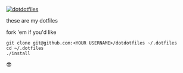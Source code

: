 [![dotdotfiles](https://img.shields.io/badge/awesomeness-immense-red.svg?style=flat-square?style=plastic)](https://github.com/aburgd/dotdotfiles)

these are my dotfiles

fork 'em if you'd like

```shell
git clone git@github.com:<YOUR USERNAME>/dotdotfiles ~/.dotfiles
cd ~/.dotfiles
./install
```
:sunglasses:
